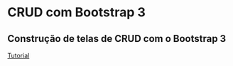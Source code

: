 # CRUD com Bootstrap 3

## Construção de telas de CRUD com o Bootstrap 3

[Tutorial](https://webdevacademy.com.br/tutoriais/crud-com-bootstrap-3-parte1/)
